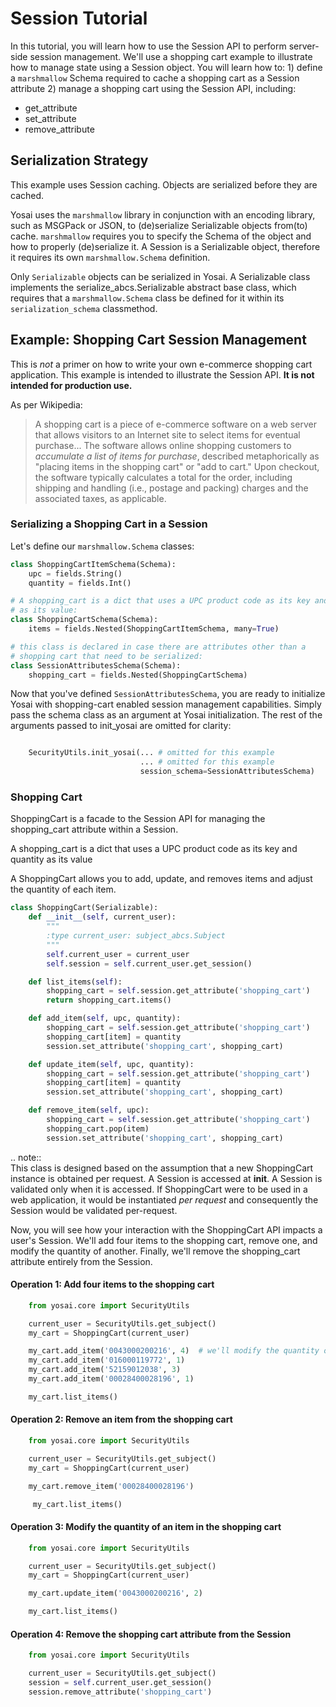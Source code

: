 # Session Tutorial
In this tutorial, you will learn how to use the Session API to perform server-side session management.  We'll use a shopping cart example to illustrate how to manage state using a Session object.  You will learn how to:     1) define a `marshmallow` Schema required to cache a shopping cart as        a Session attribute     2) manage a shopping cart using the Session API, including:
- get_attribute
- set_attribute
- remove_attribute

## Serialization Strategy
This example uses Session caching.  Objects are serialized before they are cached.

Yosai uses the `marshmallow` library in conjunction with an encoding library, such as MSGPack or JSON, to (de)serialize Serializable objects from(to) cache. `marshmallow` requires you to specify the Schema of the object and how to properly (de)serialize it.  A Session is a Serializable object, therefore it requires its own `marshmallow.Schema` definition.

Only `Serializable` objects can be serialized in Yosai.  A Serializable class implements the serialize_abcs.Serializable abstract base class, which requires that a `marshmallow.Schema` class be defined for it within its `serialization_schema` classmethod.

## Example:  Shopping Cart Session Management
This is _not_ a primer on how to write your own e-commerce shopping cart application.  This example is intended to illustrate the Session API. **It is not intended for production use.**

As per Wikipedia:

> A shopping cart is a piece of e-commerce software on a web server that allows visitors to an Internet site to select items for eventual purchase... The software allows online shopping customers to _accumulate a list of items for purchase_, described metaphorically as "placing items in the shopping cart" or "add to cart." Upon checkout, the software typically calculates a total for the order, including shipping and handling (i.e., postage and packing) charges and the associated taxes, as applicable.

### Serializing a Shopping Cart in a Session
Let's define our `marshmallow.Schema` classes:

```Python
class ShoppingCartItemSchema(Schema):
    upc = fields.String()
    quantity = fields.Int()

# A shopping_cart is a dict that uses a UPC product code as its key and quantity
# as its value:
class ShoppingCartSchema(Schema):
    items = fields.Nested(ShoppingCartItemSchema, many=True)

# this class is declared in case there are attributes other than a
# shopping cart that need to be serialized:
class SessionAttributesSchema(Schema):
    shopping_cart = fields.Nested(ShoppingCartSchema)
```

Now that you've defined `SessionAttributesSchema`, you are ready to initialize Yosai with shopping-cart enabled session management capabilities.  Simply pass the schema class as an argument at Yosai initialization.  The rest of the arguments passed to init_yosai are omitted for clarity:

```Python

    SecurityUtils.init_yosai(... # omitted for this example
                             ... # omitted for this example
                             session_schema=SessionAttributesSchema)
```

### Shopping Cart
ShoppingCart is a facade to the Session API for managing the shopping_cart attribute within a Session.

A shopping_cart is a dict that uses a UPC product code as its key and quantity as its value

A ShoppingCart allows you to add, update, and removes items and adjust the quantity of each item.

```Python
class ShoppingCart(Serializable):
    def __init__(self, current_user):
        """
        :type current_user: subject_abcs.Subject
        """
        self.current_user = current_user
        self.session = self.current_user.get_session()

    def list_items(self):
        shopping_cart = self.session.get_attribute('shopping_cart')
        return shopping_cart.items()

    def add_item(self, upc, quantity):
        shopping_cart = self.session.get_attribute('shopping_cart')
        shopping_cart[item] = quantity
        session.set_attribute('shopping_cart', shopping_cart)

    def update_item(self, upc, quantity):
        shopping_cart = self.session.get_attribute('shopping_cart')
        shopping_cart[item] = quantity
        session.set_attribute('shopping_cart', shopping_cart)

    def remove_item(self, upc):
        shopping_cart = self.session.get_attribute('shopping_cart')
        shopping_cart.pop(item)
        session.set_attribute('shopping_cart', shopping_cart)
```

.. note::<br>This class is designed based on the assumption that a new ShoppingCart     instance is obtained per request.  A Session is accessed at **init**.     A Session is validated only when it is accessed.  If ShoppingCart were to be     used in a web application, it would be instantiated _per request_ and     consequently the Session would be validated per-request.

Now, you will see how your interaction with the ShoppingCart API impacts a user's Session.  We'll add four items to the shopping cart, remove one, and modify the quantity of another.  Finally, we'll remove the shopping_cart attribute entirely from the Session.

#### Operation 1:  Add four items to the shopping cart

```Python
    from yosai.core import SecurityUtils

    current_user = SecurityUtils.get_subject()
    my_cart = ShoppingCart(current_user)

    my_cart.add_item('0043000200216', 4)  # we'll modify the quantity of this later
    my_cart.add_item('016000119772', 1)
    my_cart.add_item('52159012038', 3)
    my_cart.add_item('00028400028196', 1)

    my_cart.list_items()
```

#### Operation 2:  Remove an item from the shopping cart

```Python
    from yosai.core import SecurityUtils

    current_user = SecurityUtils.get_subject()
    my_cart = ShoppingCart(current_user)

    my_cart.remove_item('00028400028196')

     my_cart.list_items()
```

#### Operation 3:  Modify the quantity of an item in the shopping cart

```Python
    from yosai.core import SecurityUtils

    current_user = SecurityUtils.get_subject()
    my_cart = ShoppingCart(current_user)

    my_cart.update_item('0043000200216', 2)

    my_cart.list_items()
```

#### Operation 4:  Remove the shopping cart attribute from the Session

```Python
    from yosai.core import SecurityUtils

    current_user = SecurityUtils.get_subject()
    session = self.current_user.get_session()
    session.remove_attribute('shopping_cart')
```
